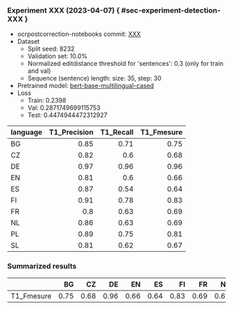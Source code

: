 ### Experiment XXX (2023-04-07) { #sec-experiment-detection-XXX }

* ocrpostcorrection-notebooks commit: [XXX](XXX)
* Dataset
    * Split seed: 8232
    * Validation set: 10.0%
    * Normalized editdistance threshold for 'sentences': 0.3 (only for train and val)
    * Sequence (sentence) length: size: 35, step: 30
* Pretrained model: [bert-base-multilingual-cased](https://huggingface.co/bert-base-multilingual-cased)
* Loss
    * Train: 0.2398
    * Val: 0.2871749699115753
    * Test: 0.4474944472312927

| language   |   T1_Precision |   T1_Recall |   T1_Fmesure |
|:-----------|---------------:|------------:|-------------:|
| BG         |           0.85 |        0.71 |         0.75 |
| CZ         |           0.82 |        0.6  |         0.68 |
| DE         |           0.97 |        0.96 |         0.96 |
| EN         |           0.81 |        0.6  |         0.66 |
| ES         |           0.87 |        0.54 |         0.64 |
| FI         |           0.91 |        0.78 |         0.83 |
| FR         |           0.8  |        0.63 |         0.69 |
| NL         |           0.86 |        0.63 |         0.69 |
| PL         |           0.89 |        0.75 |         0.81 |
| SL         |           0.81 |        0.62 |         0.67 |

### Summarized results

|            |   BG |   CZ |   DE |   EN |   ES |   FI |   FR |   NL |   PL |   SL |
|:-----------|-----:|-----:|-----:|-----:|-----:|-----:|-----:|-----:|-----:|-----:|
| T1_Fmesure | 0.75 | 0.68 | 0.96 | 0.66 | 0.64 | 0.83 | 0.69 | 0.69 | 0.81 | 0.67 |